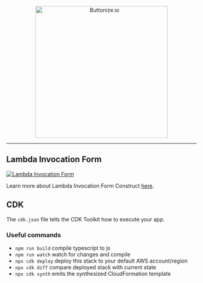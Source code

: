 <p align="center">
  <a href="https://buttonize.io">
    <img width="350" alt="Buttonize.io" src="https://user-images.githubusercontent.com/6282843/212024942-9fd50774-ea26-48ba-b2cf-ca2584498c9a.png">
  </a>
</p>

---

## Lambda Invocation Form

[![Lambda Invocation Form](https://github.com/buttonize/create-buttonize/assets/6282843/97f71c7d-6a04-431d-bc0f-185019fbc056)](https://buttonize.io/library/lambda-invocation-form)

Learn more about Lambda Invocation Form Construct [here](https://buttonize.io/library/lambda-invocation-form).

## CDK

The `cdk.json` file tells the CDK Toolkit how to execute your app.

### Useful commands

* `npm run build`   compile typescript to js
* `npm run watch`   watch for changes and compile
* `npx cdk deploy`  deploy this stack to your default AWS account/region
* `npx cdk diff`    compare deployed stack with current state
* `npx cdk synth`   emits the synthesized CloudFormation template
